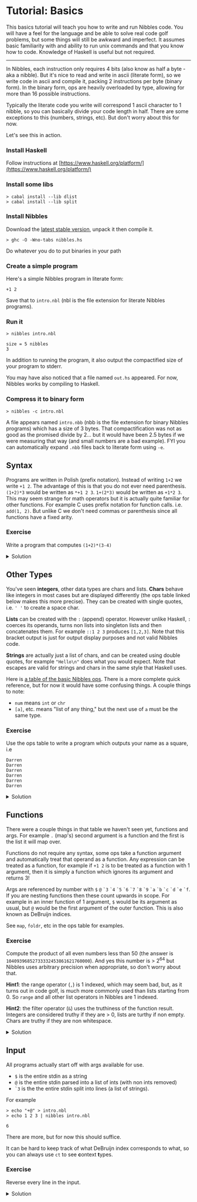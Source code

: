 # Tutorial: Basics

This basics tutorial will teach you how to write and run Nibbles code. You will have a feel for the language and be able to solve real code golf problems, but some things will still be awkward and imperfect. It assumes basic familiarity with and ability to run unix commands and that you know how to code. Knowledge of Haskell is useful but not required.

---

In Nibbles, each instruction only requires 4 bits (also know as half a byte - aka a nibble). But it's nice to read and write in ascii (literate form), so we write code in ascii and compile it, packing 2 instructions per byte (binary form). In the binary form, ops are heavily overloaded by type, allowing for more than 16 possible instructions.

Typically the literate code you write will correspond 1 ascii character to 1 nibble, so you can basically divide your code length in half. There are some exceptions to this (numbers, strings, etc). But don't worry about this for now.

Let's see this in action.

### Install Haskell
Follow instructions at [https://www.haskell.org/platform/](https://www.haskell.org/platform/)

### Install some libs
	> cabal install --lib dlist
	> cabal install --lib split

### Install Nibbles
Download the [latest stable version](https://nibbles.golf/nibbles-latest.tgz), unpack it then compile it.

	> ghc -O -Wno-tabs nibbles.hs

Do whatever you do to put binaries in your path

### Create a simple program
Here's a simple Nibbles program in literate form:

	+1 2

Save that to `intro.nbl` (nbl is the file extension for literate Nibbles programs).

### Run it

	> nibbles intro.nbl
<!-- -->

	size = 5 nibbles
	3

In addition to running the program, it also output the compactified size of your program to stderr.

You may have also noticed that a file named `out.hs` appeared. For now, Nibbles works by compiling to Haskell.

###  Compress it to binary form

	> nibbles -c intro.nbl

A file appears named `intro.nbb` (nbb is the file extension for binary Nibbles programs) which has a size of 3 bytes. That compactification was not as good as the promised divide by 2... but it would have been 2.5 bytes if we were measuring that way (and small numbers are a bad example). FYI you can automatically expand `.nbb` files back to literate form using `-e`.

## Syntax
Programs are written in Polish (prefix notation). Instead of writing `1+2` we write `+1 2`. The advantage of this is that you do not ever need parenthesis. `(1+2)*3` would be written as `*+1 2 3`. `1+(2*3)` would be written as `+1*2 3`. This may seem strange for math operators but it is actually quite familiar for other functions. For example C uses prefix notation for function calls. i.e. `add(1, 2)`. But unlike C we don't need commas or parenthesis since all functions have a fixed arity.

### Exercise
Write a program that computes `(1+2)*(3-4)`
<details>
<summary>Solution</summary>


	*+1 2-3 4

You may be distraught about those spaces, but they don't affect binary size.
</details>

## Other Types
You've seen **integers**, other data types are chars and lists. **Chars** behave like integers in most cases but are displayed differently (the ops table linked below makes this more precise). They can be created with single quotes, i.e. `' '` to create a space char.

**Lists** can be created with the `:` (append) operator. However unlike Haskell, `:` coerces its operands, turns non lists into singleton lists and then concatenates them. For example `::1 2 3` produces `[1,2,3]`. Note that this bracket output is just for output display purposes and not valid Nibbles code.

**Strings** are actually just a list of chars, and can be created using double quotes, for example `"Hello\n"` does what you would expect. Note that escapes are valid for strings and chars in the same style that Haskell uses.

Here is [a table of the basic Nibbles ops](https://nibbles.golf/simpleref.html). There is a more complete quick reference, but for now it would have some confusing things. A couple things to note:

-	`num` means `int` or `chr`
-	`[a]`, etc. means "list of any thing," but the next use of `a` must be the same type.

### Exercise
Use the ops table to write a program which outputs your name as a square, i.e

	Darren
	Darren
	Darren
	Darren
	Darren
	Darren

<details>
<summary>Solution</summary>

	^6:"Darren" '\n'

That newline could have been included in the string but I'm just showing off how not to code golf.
</details>

## Functions
There were a couple things in that table we haven't seen yet, functions and args. For example `.` (map's) second argument is a function and the first is the list it will map over.

Functions do not require any syntax, some ops take a function argument and automatically treat that operand as a function. Any expression can be treated as a function, for example if `+1 2` is to be treated as a function with 1 argument, then it is simply a function which ignores its argument and returns 3!

Args are referenced by number with `$` `@` `` `3 `` `` `4 `` `` `5 `` `` `6 `` `` `7 `` `` `8 `` `` `9 `` `` `a `` `` `b `` `` `c `` `` `d `` `` `e `` `` `f ``. If you are nesting functions then these count upwards in scope. For example in an inner function of 1 argument, `$` would be its argument as usual, but `@` would be the first argument of the outer function. This is also known as DeBruijn indices.

See `map`, `foldr`, etc in the ops table for examples.

### Exercise
Compute the product of all even numbers less than 50 (the answer is `10409396852733332453861621760000`). And yes this number is > 2<sup>64</sup> but Nibbles uses arbitrary precision when appropriate, so don't worry about that.

**Hint1**: the range operator (`,`) is 1 indexed, which may seem bad, but, as it turns out in code golf, is much more commonly used than lists starting from 0. So `range` and all other list operators in Nibbles are 1 indexed.

**Hint2**: the filter operator (`&`) uses the truthiness of the function result. Integers are considered truthy if they are > 0, lists are turthy if non empty. Chars are truthy if they are non whitespace.

<details>
<summary>Solution</summary>

	/&,49%+1$2*$@
Finally we are seeing nice looking programs, can you do better? We will learn more ways to shorten this.
</details>

## Input
All programs actually start off with args available for use.

- `$` is the entire stdin as a string
- `@` is the entire stdin parsed into a list of ints (with non ints removed)
- `` `3 `` is the the entire stdin split into lines (a list of strings).

For example

	> echo "+@" > intro.nbl
	> echo 1 2 3 | nibbles intro.nbl
<!-- -->

	6

There are more, but for now this should suffice.

It can be hard to keep track of what DeBruijn index corresponds to what, so you can always use `ct` to see **c**ontext **t**ypes.

### Exercise
Reverse every line in the input.

<details>
<summary>Solution</summary>

	.`3\$
  
Were you expecting it to be harder than that?
</details>

